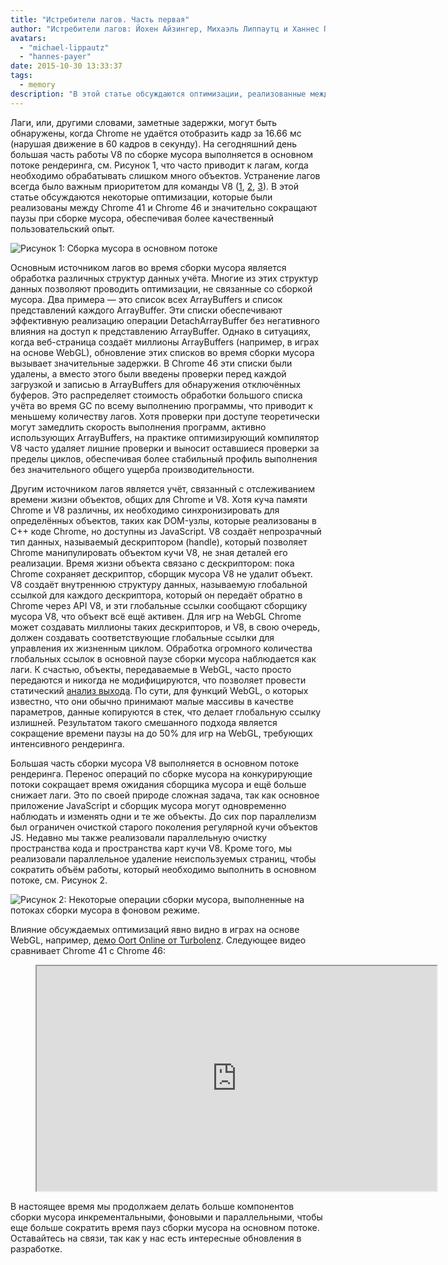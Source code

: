```yaml
---
title: "Истребители лагов. Часть первая"
author: "Истребители лагов: Йохен Айзингер, Михаэль Липпаутц и Ханнес Пэйер"
avatars:
  - "michael-lippautz"
  - "hannes-payer"
date: 2015-10-30 13:33:37
tags:
  - memory
description: "В этой статье обсуждаются оптимизации, реализованные между Chrome 41 и Chrome 46, которые значительно сокращают паузы при сборке мусора, обеспечивая более качественный пользовательский опыт."
---
```

Лаги, или, другими словами, заметные задержки, могут быть обнаружены, когда Chrome не удаётся отобразить кадр за 16.66 мс (нарушая движение в 60 кадров в секунду). На сегодняшний день большая часть работы V8 по сборке мусора выполняется в основном потоке рендеринга, см. Рисунок 1, что часто приводит к лагам, когда необходимо обрабатывать слишком много объектов. Устранение лагов всегда было важным приоритетом для команды V8 ([1](https://blog.chromium.org/2011/11/game-changer-for-interactive.html), [2](https://www.youtube.com/watch?v=3vPOlGRH6zk), [3](/blog/free-garbage-collection)). В этой статье обсуждаются некоторые оптимизации, которые были реализованы между Chrome 41 и Chrome 46 и значительно сокращают паузы при сборке мусора, обеспечивая более качественный пользовательский опыт.

<!--truncate-->
![Рисунок 1: Сборка мусора в основном потоке](/_img/jank-busters/gc-main-thread.png)

Основным источником лагов во время сборки мусора является обработка различных структур данных учёта. Многие из этих структур данных позволяют проводить оптимизации, не связанные со сборкой мусора. Два примера — это список всех ArrayBuffers и список представлений каждого ArrayBuffer. Эти списки обеспечивают эффективную реализацию операции DetachArrayBuffer без негативного влияния на доступ к представлению ArrayBuffer. Однако в ситуациях, когда веб-страница создаёт миллионы ArrayBuffers (например, в играх на основе WebGL), обновление этих списков во время сборки мусора вызывает значительные задержки. В Chrome 46 эти списки были удалены, а вместо этого были введены проверки перед каждой загрузкой и записью в ArrayBuffers для обнаружения отключённых буферов. Это распределяет стоимость обработки большого списка учёта во время GC по всему выполнению программы, что приводит к меньшему количеству лагов. Хотя проверки при доступе теоретически могут замедлить скорость выполнения программ, активно использующих ArrayBuffers, на практике оптимизирующий компилятор V8 часто удаляет лишние проверки и выносит оставшиеся проверки за пределы циклов, обеспечивая более стабильный профиль выполнения без значительного общего ущерба производительности.

Другим источником лагов является учёт, связанный с отслеживанием времени жизни объектов, общих для Chrome и V8. Хотя куча памяти Chrome и V8 различны, их необходимо синхронизировать для определённых объектов, таких как DOM-узлы, которые реализованы в C++ коде Chrome, но доступны из JavaScript. V8 создаёт непрозрачный тип данных, называемый дескриптором (handle), который позволяет Chrome манипулировать объектом кучи V8, не зная деталей его реализации. Время жизни объекта связано с дескриптором: пока Chrome сохраняет дескриптор, сборщик мусора V8 не удалит объект. V8 создаёт внутреннюю структуру данных, называемую глобальной ссылкой для каждого дескриптора, который он передаёт обратно в Chrome через API V8, и эти глобальные ссылки сообщают сборщику мусора V8, что объект всё ещё активен. Для игр на WebGL Chrome может создавать миллионы таких дескрипторов, и V8, в свою очередь, должен создавать соответствующие глобальные ссылки для управления их жизненным циклом. Обработка огромного количества глобальных ссылок в основной паузе сборки мусора наблюдается как лаги. К счастью, объекты, передаваемые в WebGL, часто просто передаются и никогда не модифицируются, что позволяет провести статический [анализ выхода](https://en.wikipedia.org/wiki/Escape_analysis). По сути, для функций WebGL, о которых известно, что они обычно принимают малые массивы в качестве параметров, данные копируются в стек, что делает глобальную ссылку излишней. Результатом такого смешанного подхода является сокращение времени паузы на до 50% для игр на WebGL, требующих интенсивного рендеринга.

Большая часть сборки мусора V8 выполняется в основном потоке рендеринга. Перенос операций по сборке мусора на конкурирующие потоки сокращает время ожидания сборщика мусора и ещё больше снижает лаги. Это по своей природе сложная задача, так как основное приложение JavaScript и сборщик мусора могут одновременно наблюдать и изменять одни и те же объекты. До сих пор параллелизм был ограничен очисткой старого поколения регулярной кучи объектов JS. Недавно мы также реализовали параллельную очистку пространства кода и пространства карт кучи V8. Кроме того, мы реализовали параллельное удаление неиспользуемых страниц, чтобы сократить объём работы, который необходимо выполнить в основном потоке, см. Рисунок 2.

![Рисунок 2: Некоторые операции сборки мусора, выполненные на потоках сборки мусора в фоновом режиме.](/_img/jank-busters/gc-concurrent-threads.png)

Влияние обсуждаемых оптимизаций явно видно в играх на основе WebGL, например, [демо Oort Online от Turbolenz](http://oortonline.gl/). Следующее видео сравнивает Chrome 41 с Chrome 46:

<figure>
  <div class="video video-16:9">
    <iframe src="https://www.youtube.com/embed/PgrCJpbTs9I" width="640" height="360" loading="lazy"></iframe>
  </div>
</figure>

В настоящее время мы продолжаем делать больше компонентов сборки мусора инкрементальными, фоновыми и параллельными, чтобы еще больше сократить время пауз сборки мусора на основном потоке. Оставайтесь на связи, так как у нас есть интересные обновления в разработке.
